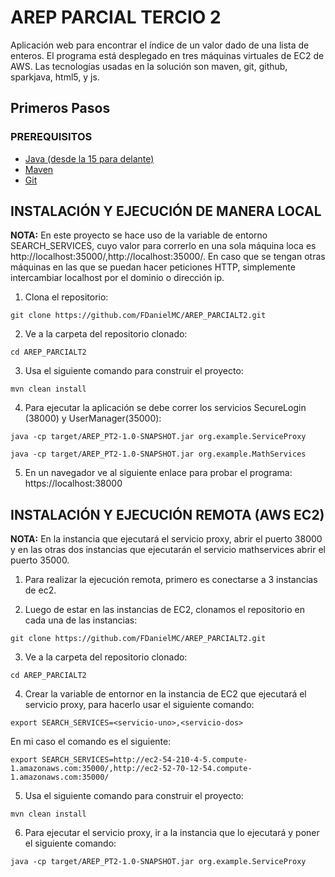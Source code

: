 # AREP PARCIAL TERCIO 2

Aplicación web para encontrar el índice de un valor dado de una lista de enteros. El programa está desplegado en tres máquinas virtuales de EC2 de AWS. Las tecnologías usadas en la solución son maven, git, github, sparkjava, html5, y js.

## Primeros Pasos

### PREREQUISITOS

* [Java (desde la 15 para delante)](https://www.oracle.com/co/java/technologies/downloads/) 
* [Maven](https://maven.apache.org/download.cgi) 
* [Git](https://git-scm.com/downloads)

## INSTALACIÓN Y EJECUCIÓN DE MANERA LOCAL

**NOTA:** En este proyecto se hace uso de la variable de entorno SEARCH_SERVICES, cuyo valor para correrlo en una sola máquina loca es http://localhost:35000/,http://localhost:35000/. En caso que se tengan otras máquinas en las que se puedan hacer peticiones HTTP, simplemente intercambiar localhost por el dominio o dirección ip. 

1. Clona el repositorio:
```
git clone https://github.com/FDanielMC/AREP_PARCIALT2.git
```

2. Ve a la carpeta del repositorio clonado:
```
cd AREP_PARCIALT2
```

3. Usa el siguiente comando para construir el proyecto:
```
mvn clean install
```

4. Para ejecutar la aplicación se debe correr los servicios SecureLogin (38000) y UserManager(35000):
```
java -cp target/AREP_PT2-1.0-SNAPSHOT.jar org.example.ServiceProxy
```

```
java -cp target/AREP_PT2-1.0-SNAPSHOT.jar org.example.MathServices
```

5. En un navegador ve al siguiente enlace para probar el programa: https://localhost:38000

## INSTALACIÓN Y EJECUCIÓN REMOTA (AWS EC2)

**NOTA:** En la instancia que ejecutará el servicio proxy, abrir el puerto 38000 y en las otras dos instancias que ejecutarán el servicio mathservices abrir el puerto 35000.

1. Para realizar la ejecución remota, primero es conectarse a 3 instancias de ec2.

2. Luego de estar en las instancias de EC2, clonamos el repositorio en cada una de las instancias:
```
git clone https://github.com/FDanielMC/AREP_PARCIALT2.git
```

3. Ve a la carpeta del repositorio clonado:
```
cd AREP_PARCIALT2
```

4. Crear la variable de entornor en la instancia de EC2 que ejecutará el servicio proxy, para hacerlo usar el siguiente comando:
```
export SEARCH_SERVICES=<servicio-uno>,<servicio-dos>
```

En mi caso el comando es el siguiente:
```
export SEARCH_SERVICES=http://ec2-54-210-4-5.compute-1.amazonaws.com:35000/,http://ec2-52-70-12-54.compute-1.amazonaws.com:35000/
```

5. Usa el siguiente comando para construir el proyecto:
```
mvn clean install
```

6. Para ejecutar el servicio proxy, ir a la instancia que lo ejecutará y poner el siguiente comando:
```
java -cp target/AREP_PT2-1.0-SNAPSHOT.jar org.example.ServiceProxy
```
